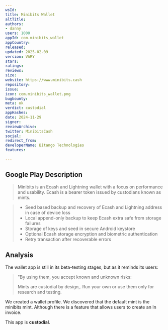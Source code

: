 ```yaml
---
wsId: 
title: Minibits Wallet
altTitle: 
authors:
- danny
users: 1000
appId: com.minibits_wallet
appCountry: 
released: 
updated: 2025-02-09
version: VARY
stars: 
ratings: 
reviews: 
size: 
website: https://www.minibits.cash
repository: 
issue: 
icon: com.minibits_wallet.png
bugbounty: 
meta: ok
verdict: custodial
appHashes: 
date: 2024-11-29
signer: 
reviewArchive: 
twitter: MinibitsCash
social: 
redirect_from: 
developerName: Bitango Technologies
features: 

---
```


## Google Play Description

> Minibits is an Ecash and Lightning wallet with a focus on performance and usability. Ecash is a bearer token issued by custodians known as mints.

> - Seed based backup and recovery of Ecash and Lightning address in case of device loss
> - Local append-only backup to keep Ecash extra safe from storage failures
> - Storage of keys and seed in secure Android keystore
> - Optional Ecash storage encryption and biometric authentication
> - Retry transaction after recoverable errors

## Analysis 

The wallet app is still in its beta-testing stages, but as it reminds its users: 

> "By using them, you accept known and unknown risks:
>
> Mints are custodial by design,. Run your own or use them only for research and testing.

We created a wallet profile. We discovered that the default mint is the minibits mint. Although there is a feature that allows users to create an ln invoice. 

This app is **custodial**.

